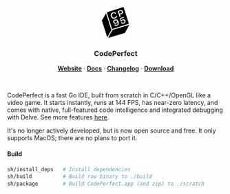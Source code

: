 <p align="center">
  <img src="web/public/logo.png" width="64">
</p>

<h3 align='center'>CodePerfect</h3>

<p align="center">
  <a href="https://codeperfect95.com"><b>Website</b></a> ·
  <a href="https://docs.codeperfect95.com"><b>Docs</b></a> ·
  <a href="https://docs.codeperfect95.com/changelog"><b>Changelog</b></a> ·
  <a href="https://github.com/codeperfect95/codeperfect/releases/latest"><b>Download</b></a>
</p>

<br>

CodePerfect is a fast Go IDE, built from scratch in C/C++/OpenGL like a video
game. It starts instantly, runs at 144 FPS, has near-zero latency, and comes
with native, full-featured code intelligence and integrated debugging with
Delve. See more features [here](https://docs.codeperfect95.com).

It's no longer actively developed, but is now open source and free. It only
supports MacOS; there are no plans to port it.

#### Build

```bash
sh/install_deps   # Install dependencies
sh/build          # Build raw binary to ./build
sh/package        # Build CodePerfect.app (and zip) to ./scratch
```

